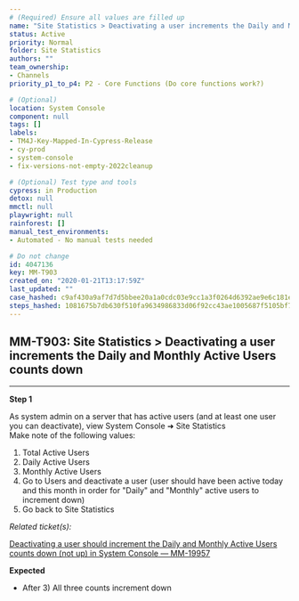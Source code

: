 ```yaml
---
# (Required) Ensure all values are filled up
name: "Site Statistics > Deactivating a user increments the Daily and Monthly Active Users counts down"
status: Active
priority: Normal
folder: Site Statistics
authors: ""
team_ownership: 
- Channels
priority_p1_to_p4: P2 - Core Functions (Do core functions work?)

# (Optional)
location: System Console
component: null
tags: []
labels: 
- TM4J-Key-Mapped-In-Cypress-Release
- cy-prod
- system-console
- fix-versions-not-empty-2022cleanup

# (Optional) Test type and tools
cypress: in Production
detox: null
mmctl: null
playwright: null
rainforest: []
manual_test_environments: 
- Automated - No manual tests needed

# Do not change
id: 4047136
key: MM-T903
created_on: "2020-01-21T13:17:59Z"
last_updated: ""
case_hashed: c9af430a9af7d7d5bbee20a1a0cdc03e9cc1a3f0264d6392ae9e6c181e7b6ed489666a154b3055d7e448ce037d1b16e1
steps_hashed: 1081675b7db630f510fa9634986833d06f92cc43ae1005687f5105bf7c29c5d65678f46d0d66129aba57d8706a04ee64
---
```


<!-- (Auto-generated) Based on frontmatter's "key" and "name" -->

## MM-T903: Site Statistics > Deactivating a user increments the Daily and Monthly Active Users counts down

---

**Step 1**

As system admin on a server that has active users (and at least one user you can deactivate), view System Console ➜ Site Statistics\
Make note of the following values:

1. Total Active Users
2. Daily Active Users
3. Monthly Active Users
4. Go to Users and deactivate a user (user should have been active today and this month in order for "Daily" and "Monthly" active users to increment down)
5. Go back to Site Statistics

_Related ticket(s):_

[Deactivating a user should increment the Daily and Monthly Active Users counts down (not up) in System Console — MM-19957](https://mattermost.atlassian.net/browse/MM-19957)

**Expected**

- After 3) All three counts increment down
